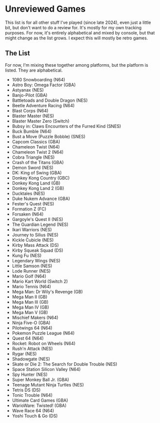 # Unreviewed Games
This list is for all other stuff I've played (since late 2024), even just a little bit, but don't want to do a review for. It's mostly for my own tracking purposes. For now, it's entirely alphabetical and mixed by console, but that might change as the list grows. I expect this will mostly be retro games.

## The List

For now, I'm mixing these together among platforms, but the platform is listed. They are alphabetical.

- 1080 Snowboarding (N64)
- Astro Boy: Omega Factor (GBA)
- Astyanax (NES)
- Banjo-Pilot (GBA)
- Battletoads and Double Dragon (NES)
- Beetle Adventure Racing (N64)
- Blast Corps (N64)
- Blaster Master (NES)
- Blaster Master Zero (Switch)
- Bubsy in: Claws Encounters of the Furred Kind (SNES)
- Buck Bumble (N64)
- Bust a Move (Puzzle Bobble) (SNES)
- Capcom Classics (GBA)
- Chameleon Twist (N64)
- Chameleon Twist 2 (N64)
- Cobra Triangle (NES)
- Crash of the Titans (GBA)
- Demon Sword (NES)
- DK: King of Swing (GBA)
- Donkey Kong Country (GBC)
- Donkey Kong Land (GB)
- Donkey Kong Land 2 (GB)
- Ducktales (NES)
- Duke Nukem Advance (GBA)
- Fester's Quest (NES)
- Formation Z (FC)
- Forsaken (N64) 
- Gargoyle's Quest II (NES)
- The Guardian Legend (NES)
- Ikari Warriors (NES)
- Journey to Silius (NES)
- Kickle Cubicle (NES)
- Kirby Mass Attack (DS)
- Kirby Squeak Squad (DS)
- Kung Fu (NES)
- Legendary Wings (NES)
- Little Samson (NES)
- Lode Runner (NES)
- Mario Golf (N64)
- Mario Kart World (Switch 2)
- Mario Tennis (N64)
- Mega Man: Dr Wily's Revenge (GB)
- Mega Man II (GB)
- Mega Man III (GB)
- Mega Man IV (GB)
- Mega Man V (GB)
- Mischief Makers (N64)
- Ninja Five-O (GBA)
- Pilotwings 64 (N64)
- Pokemon Puzzle League (N64)
- Quest 64 (N64)
- Rocket: Robot on Wheels (N64)
- Rush'n Attack (NES)
- Rygar (NES)
- Shadowgate (NES)
- Skate or Die 2: The Search for Double Trouble (NES)
- Space Station Silicon Valley (N64)
- Spy Hunter (NES)
- Super Monkey Ball Jr. (GBA)
- Teenage Mutant Ninja Turtles (NES)
- Tetris DS (DS)
- Tonic Trouble (N64)
- Ultimate Card Games (GBA)
- WarioWare: Twisted! (GBA)
- Wave Race 64 (N64)
- Yoshi Touch & Go (DS)